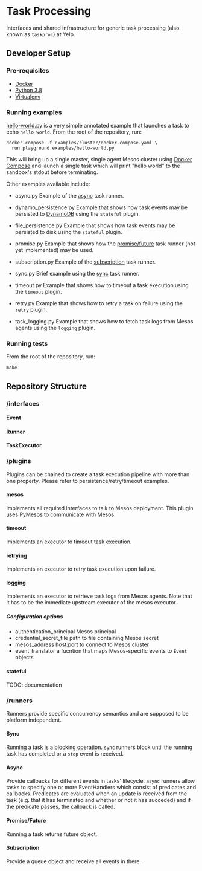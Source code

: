 # Task Processing

Interfaces and shared infrastructure for generic task processing (also known as `taskproc`) at Yelp.

## Developer Setup

### Pre-requisites

+ [Docker](https://www.docker.com/get-docker)
+ [Python 3.8](https://www.python.org/downloads/)
+ [Virtualenv](https://virtualenv.pypa.io/en/stable/installation/)

### Running examples

[hello-world.py](/examples/hello-world/py) is a very simple annotated example that launches a task to echo `hello world`. From the root of the repository, run:

    docker-compose -f examples/cluster/docker-compose.yaml \
      run playground examples/hello-world.py

This will bring up a single master, single agent Mesos cluster using [Docker Compose](https://docs.docker.com/compose/) and launch a single task which will print "hello world" to the sandbox's stdout before terminating.

Other examples available include:
+ async.py
Example of the [async](#async) task runner.

+ dynamo_persistence.py
Example that shows how task events may be persisted to [DynamoDB](https://aws.amazon.com/dynamodb) using the `stateful` plugin.

+ file_persistence.py
Example that shows how task events may be persisted to disk using the `stateful` plugin.

+ promise.py
Example that shows how the [promise/future](#Promise/Future) task runner (not yet implemented) may be used.

+ subscription.py
Example of the [subscription](#subscription) task runner.

+ sync.py
Brief example using the [sync](#sync) task runner.

+ timeout.py
Example that shows how to timeout a task execution using the `timeout` plugin.

+ retry.py
Example that shows how to retry a task on failure using the `retry` plugin.

+ task_logging.py
Example that shows how to fetch task logs from Mesos agents using the `logging` plugin.

### Running tests

From the root of the repository, run:

    make

## Repository Structure

### /interfaces

#### Event

#### Runner

#### TaskExecutor

### /plugins

Plugins can be chained to create a task execution pipeline with more than one property. Please refer to persistence/retry/timeout examples.

#### mesos
Implements all required interfaces to talk to Mesos deployment. This plugin uses [PyMesos](https://github.com/douban/pymesos) to communicate with Mesos.

#### timeout
Implements an executor to timeout task execution.

#### retrying
Implements an executor to retry task execution upon failure.

#### logging
Implements an executor to retrieve task logs from Mesos agents. Note that it has to be the immediate upstream executor of the mesos executor.

##### Configuration options

- authentication\_principal Mesos principal
- credential\_secret\_file path to file containing Mesos secret
- mesos\_address host:port to connect to Mesos cluster
- event_translator a fucntion that maps Mesos-specific events to `Event` objects

#### stateful

TODO: documentation

### /runners

Runners provide specific concurrency semantics and are supposed to be
platform independent.

#### Sync

Running a task is a blocking operation. `sync` runners block until the running task has completed or a `stop` event is received.

#### Async

Provide callbacks for different events in tasks' lifecycle. `async` runners allow tasks to specify one or more EventHandlers which consist of predicates and callbacks. Predicates are evaluated when an update is received from the task (e.g. that it has terminated and whether or not it has succeded) and if the predicate passes, the callback is called.

#### Promise/Future

Running a task returns future object.

#### Subscription

Provide a queue object and receive all events in there.
